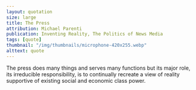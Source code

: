 ```yaml
---
layout: quotation
size: large
title: The Press
attribution: Michael Parenti
publication: Inventing Reality, The Politics of News Media
tags: [quote]
thumbnail: "/img/thumbnails/microphone-420x255.webp"
alttext: quote
---
```


The press does many things and serves many functions but its major role, its 
irreducible responsibility, is to continually recreate a view of reality 
supportive of existing social and economic class power.
